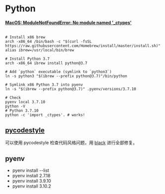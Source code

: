 # Python

#### [MacOS: ModuleNotFoundError: No module named '_ctypes'](https://stackoverflow.com/a/69187767)

```shell

# Install x86 brew
arch -x86_64 /bin/bash -c "$(curl -fsSL https://raw.githubusercontent.com/Homebrew/install/master/install.sh)"
alias ibrew=/usr/local/bin/brew

# Install Python 3.7
arch -x86_64 ibrew install python@3.7

# Add `python` executable (symlink to `python3`)
ln -s python3 "$(ibrew --prefix python@3.7)"/bin/python

# Symlink x86 Python 3.7 into pyenv
ln -s "$(ibrew --prefix python@3.7)" .pyenv/versions/3.7.10

# Check
pyenv local 3.7.10
python -V
# Python 3.7.10
python -c 'import _ctypes'. # works!

```


## [pycodestyle](https://github.com/PyCQA/pycodestyle)

可以使用 pycodestyle 检查代码风格问题，用 [black](https://github.com/psf/black) 进行全部修复。

## pyenv

* pyenv install --list
* pyenv install 2.7.18
* pyenv install 3.9.10
* pyenv install 3.10.2
